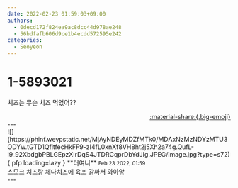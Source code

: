 ```yaml
---
date: 2022-02-23 01:59:03+09:00
authors:
  - 0decd172f824ea9ac8dcc44d978ae248
  - 56bdfafb606d9ce1b4ecdd572595e242
categories:
  - Seoyeon
---
```


# 1-5893021

<div class="post-container" markdown="1">
<div class="content-container md-sidebar__scrollwrap" markdown="1">

치즈는 무슨 치즈 먹었어??

</div>
</div>

<div style="text-align: right;" markdown="1">
<a href="https://weverse.io/fromis9/fanpost/1-5893021" style="text-align: right;">:material-share:{.big-emoji}</a>
</div>
---

<div class="comments-container md-sidebar__scrollwrap" markdown="1">
<div class="comment" markdown="1">
<div class='id-container' markdown="1">
![](https://phinf.wevpstatic.net/MjAyNDEyMDZfMTk0/MDAxNzMzNDYzMTU3ODYw.tGTD1QfitfecHkFF9-zI4fL0xnXf8VH8ht2j5Xh2a74g.QufL-i9_92XbdgbPBLGEpzXIrDqS4JTDRCqprDbYdJIg.JPEG/image.jpg?type=s72){ pfp loading=lazy }
**<span class="artist">더여니</span>** <small>Feb 23 2022, 01:59</small><br>
</div>
<div class='comment-body' markdown="1">
스모크 치즈랑 체다치즈에 육포 감싸서 와아앙
</div>
</div>
</div>
---
